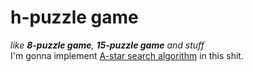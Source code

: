 # h-puzzle game
_like <b>8-puzzle game</b>, <b>15-puzzle game</b> and stuff_<br>
I'm gonna implement [A-star search algorithm](https://en.wikipedia.org/wiki/A*_search_algorithm) in this shit.
